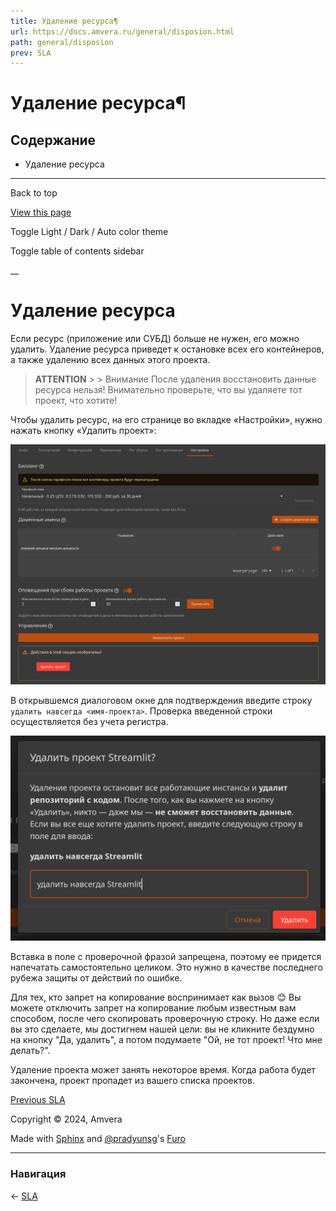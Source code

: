 ```yaml
---
title: Удаление ресурса¶
url: https://docs.amvera.ru/general/disposion.html
path: general/disposion
prev: SLA
---
```


# Удаление ресурса¶

## Содержание

- Удаление ресурса

---

Back to top

[ View this page ](<../_sources/general/disposion.md.txt> "View this page")

Toggle Light / Dark / Auto color theme

Toggle table of contents sidebar

__

# Удаление ресурса

Если ресурс (приложение или СУБД) больше не нужен, его можно удалить. Удаление ресурса приведет к остановке всех его контейнеров, а также удалению всех данных этого проекта.

> **ATTENTION** > > Внимание После удаления восстановить данные ресурса нельзя! Внимательно проверьте, что вы удаляете тот проект, что хотите! 

Чтобы удалить ресурс, на его странице во вкладке «Настройки», нужно нажать кнопку «Удалить проект»:

![settings](images/settings.png)

В открывшемся диалоговом окне для подтверждения введите строку ``удалить навсегда <имя-проекта>``. Проверка введенной строки осуществляется без учета регистра.

![disposion](images/disposion.png)

Вставка в поле с проверочной фразой запрещена, поэтому ее придется напечатать самостоятельно целиком. Это нужно в качестве последнего рубежа защиты от действий по ошибке.

Для тех, кто запрет на копирование воспринимает как вызов 😊 Вы можете отключить запрет на копирование любым известным вам способом, после чего скопировать проверочную строку. Но даже если вы это сделаете, мы достигнем нашей цели: вы не кликните бездумно на кнопку "Да, удалить", а потом подумаете "Ой, не тот проект! Что мне делать?". 

Удаление проекта может занять некоторое время. Когда работа будет закончена, проект пропадет из вашего списка проектов.

[ Previous SLA ](<sla.html>)

Copyright © 2024, Amvera 

Made with [Sphinx](<https://www.sphinx-doc.org/>) and [@pradyunsg](<https://pradyunsg.me>)'s [Furo](<https://github.com/pradyunsg/furo>)


---

### Навигация

← [SLA](https://docs.amvera.ru/sla.html)

